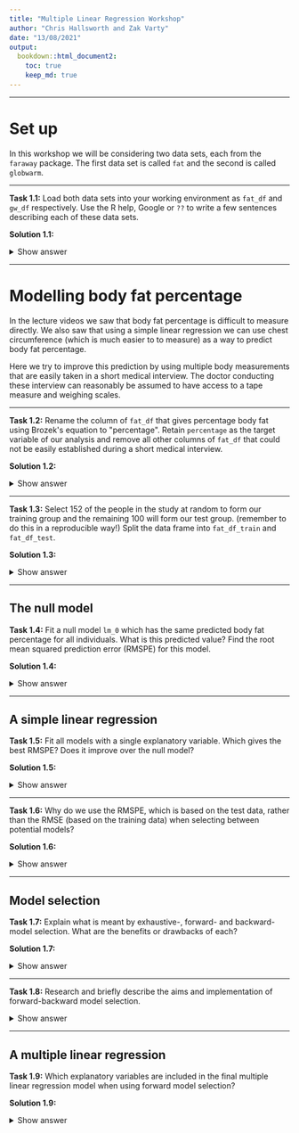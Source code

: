 ```yaml
---
title: "Multiple Linear Regression Workshop"
author: "Chris Hallsworth and Zak Varty"
date: "13/08/2021"
output: 
  bookdown::html_document2:
    toc: true
    keep_md: true
---
```




***
# Set up

In this workshop we will be considering two data sets, each from the `faraway` package. The first data set is called `fat` and the second is called `globwarm`. 

*** 

__Task 1.1:__ Load both data sets into your working environment as `fat_df` and `gw_df` respectively. Use the R help, Google or `??` to write a few sentences describing each of these data sets.  


__Solution 1.1:__ 
<details><summary>Show answer</summary>


```r
fat_df <- faraway::fat
gw_df <- faraway::globwarm

# Uncomment to open documentation for these
# ??faraway::fat
# ??faraway::globwarm
```

The `fat` data set details: "Age, weight, height, and 10 body circumference measurements are recorded for 252 men. Each man's percentage of body fat was accurately estimated by an underwater weighing technique". 

The `globwarm` data set details: "Average Northern Hemisphere Temperature from 1856-2000 and eight climate proxies from 1000-2000AD. Data can be used to predict temperatures prior to 1856." This is formatted as a data frame with 1001 observations of 10 variables. 
</details>

*** 

# Modelling body fat percentage

In the lecture videos we saw that body fat percentage is difficult to measure directly. We also saw that using a simple linear regression we can use chest circumference (which is much easier to to measure) as a way to predict body fat percentage. 

Here we try to improve this prediction by using multiple body measurements that are easily taken in a short medical interview. The doctor conducting these interview can reasonably be assumed to have access to a tape measure and weighing scales. 

*** 

__Task 1.2:__ Rename the column of `fat_df` that gives percentage body fat using Brozek's equation to "percentage". Retain `percentage` as the target variable of our analysis and remove all other columns of `fat_df` that could not be easily established during a short medical interview.

__Solution 1.2:__
<details><summary>Show answer</summary>


```r
variables_to_keep <- c("percentage", "age", "weight", "height", "neck", "chest", "abdom", "hip", "thigh", "knee", "ankle", "biceps", "forearm", "wrist")
fat_df$percentage <- fat_df$brozek
fat_df <- fat_df[,variables_to_keep]
```
</details>

***

__Task 1.3:__ Select 152 of the people in the study at random to form our training group and the remaining 100 will form our test group. (remember to do this in a reproducible way!) Split the data frame into `fat_df_train` and `fat_df_test`. 

__Solution 1.3:__
<details><summary>Show answer</summary>

```r
n <- nrow(fat_df)
n_train <- 152
n_test  <- n - n_train

set.seed(1234)
fat_df$is_training <- sample(
  x = rep(c(TRUE,FALSE), times = c(n_train, n_test)),
  size = n,
  replace = FALSE)

# Split data frame
fat_df_train <- fat_df[fat_df$is_training,]
fat_df_test <- fat_df[!fat_df$is_training,]

# Remove test/train indicator 
training_column_index <- which(names(fat_df_train) == "is_training")
fat_df_train <- fat_df_train[, -training_column_index]
fat_df_test <- fat_df_test[, -training_column_index]
```
</details>

***

## The null model

__Task 1.4:__ Fit a null model `lm_0` which has the same predicted body fat percentage for all individuals. What is this predicted value? Find the root mean squared prediction error (RMSPE) for this model. 

__Solution 1.4:__
<details><summary>Show answer</summary>


```r
lm_0 <- lm(percentage ~ 1, data = fat_df_train)

rmspe <- function(prediction, observation){
  sqrt(mean((prediction - observation)^2))
}

lm_0_predictions <- predict(object = lm_0, newdata = fat_df_test)

lm_0_rmspe <- rmspe(lm_0_predictions, fat_df_test$percentage)

# Predicted values for first five people
unname(lm_0_predictions[1:5])
## [1] 18.90987 18.90987 18.90987 18.90987 18.90987

# Root mean squared prediction error of null model
lm_0_rmspe
## [1] 7.060728
```
</details>

***

## A simple linear regression

__Task 1.5:__ Fit all models with a single explanatory variable. Which gives the best RMSPE? Does it improve over the null model? 

__Solution 1.5:__
<details><summary>Show answer</summary>

```r
n_explanatory <- ncol(fat_df_train) - 1
rmspes <- rep(NA, n_explanatory)

covariate_names <- names(fat_df_train)[-1]
formulae <- paste0("percentage ~ 1 + ", covariate_names)

for (i in seq_along(formulae)) {
  # fit linear model with covariate only i
  lm_i <- lm(formula = formulae[i], data = fat_df_train)
  
  # predict test set body fat percentages
  lm_i_predictions <- predict(object = lm_i, newdata =  fat_df_test)
  
  # calculate and record error metric
  rmspes[i] <- rmspe(lm_i_predictions, fat_df_test$percentage) 
}

# Create plot of RMSPE values
plot(
  x = c(0, seq_along(rmspes)),
  y = c(lm_0_rmspe, rmspes),
  xlab = "",
  ylab = "RMSPE",
  pch = 16,
  xaxt = "n")
abline(h = lm_0_rmspe)
axis(side = 1, at = c(0, seq_along(covariate_names)), labels = c("NULL", covariate_names), las = 3)
axis(side = 2)
mtext(side = 1, line = 4, text = "Additional explanatory variable")
```

<img src="multiple_linear_regression_lab_files/figure-html/solution-15a-1.png" title="Root mean squared prediction error for each simple linear regression. Several models have a RMSPE less than the null model. The model with the lowest RMSPE includes the abdominal measurement." alt="Root mean squared prediction error for each simple linear regression. Several models have a RMSPE less than the null model. The model with the lowest RMSPE includes the abdominal measurement." style="display: block; margin: auto;" />

```r
# The formula of the best fitting model
formulae[which.min(rmspes)]
## [1] "percentage ~ 1 + abdom"
```


By plotting the RMSPE for the null model and the simple linear regression using each explanatory variable we can see that: 

- Including most of the explanatory variables would lead to a reduction in prediction error as compared to the null model;
- The circumference of the abdomen has the greatest predictive power of any individual explanatory variable. 
</details>

***

__Task 1.6:__ Why do we use the RMSPE, which is based on the test data, rather than the RMSE (based on the training data) when selecting between potential models? 

__Solution 1.6:__
<details><summary>Show answer</summary>
Adding additional flexibility to a model (for example by including an additional explanatory variable) will always lead to a reduction in RMSE on the training data. If we only wanted to describe the few people measured in this data set as accurately as possible, we should include all explanatory variables. But that is not our goal. We want a model that generalises to the measurements of new individuals. By measuring the error on the test set we verify that the additional variability explained is not just noise in the training data. 
</details>

***

## Model selection

__Task 1.7:__ Explain what is meant by exhaustive-, forward- and backward- model selection. What are the benefits or drawbacks of each?

__Solution 1.7:__ 
<details><summary>Show answer</summary>
An exhaustive model selection tests all possible combinations of predictor variables and selects the model with the lowest test error. 

Forward model selection begins with a null model and successively adds the predictor variable which provides the greatest reduction in test error, until no further improvement can be found. 

Backward model selection begins with the saturated model, which includes all predictor variables and successively removes the variable which increases prediction error the most, until no further improvement can be found. 

Exhaustive selection is guaranteed to find the best combination of predictors but can require fitting an impractically high number of models (The number of possible models grows as $2^p$ where $p$ is the number of possible predictors). Forward and backward are heuristic search methods for this combinatorial optimisation problem: they usually find good models but are not guaranteed to find the best possible model. Generally, forward selection favours parsimonious models with few predictors while backward selection favours more complex models, which risk over-fitting to the training data. 

Finally, backward selection is not always possible. When there are a large number $p > n$ of predictors, there is not enough information in the data to fit the saturated model. In this case the regularisation methods we will meet later in this course, such as ridge and lasso regression, can be used instead.  
</details> 

***

__Task 1.8:__ Research and briefly describe the aims and implementation of forward-backward model selection.

<details><summary>Show answer</summary>
__Solution 1.8:__ Forward-backward model selection is another heuristic procedure to explore the space of all regression models in a principled way. Unlike forward or backward selection, forward-backward selection allows explanatory variables to be added and removed according to some decision rule. The decision rules are designed to achieve a balance between parsimony and model complexity. 
</details>

***

## A multiple linear regression

__Task 1.9:__ Which explanatory variables are included in the final multiple linear regression model when using forward model selection?

__Solution 1.9:__
<details><summary>Show answer</summary>
To make our lives easier when repeatedly plotting the test error we can write a function to do so. 


```r
plot_test_error <- function(base_formula, explanatory_variables, train_data, test_data, error_function){
  
  n_explanatory <- length(explanatory_variables)
  errors <- rep(NA, n_explanatory + 1)
  formulae <- c(
    base_formula,
    paste0(base_formula, " + ", explanatory_variables))
  
  for (i in seq_along(formulae)) {
  
    lm_i <- lm(formula = formulae[i], data = train_data)
  
    lm_i_predictions <- unname(predict(object = lm_i, newdata =  test_data))

    errors[i] <- error_function(
      prediction = lm_i_predictions, 
      observation = fat_df_test$percentage) 
  }
  
  plot(
    x = seq_along(errors),
    y = errors,
    xlab = "",
    ylab = "Test error",
    pch = 16,
    xaxt = "n")
  
  abline(h = errors[1])
  axis(
    side = 1,
    at = seq_along(errors),
    labels = c("NULL", explanatory_variables),
    las = 3)
  mtext(side = 1, line = 4, text = "Additional explanatory variable")
  
  paste0("Best perfoming model is: ", formulae[which.min(errors)])
}
```

We first test that this works for the simple linear regression case, which we hard coded earlier. 

```r
plot_test_error(
  base_formula = "percentage ~ 1",
  explanatory_variables = covariate_names,
  train_data = fat_df_train,
  test_data = fat_df_test, 
  error_function = rmspe
)
```

![](multiple_linear_regression_lab_files/figure-html/testing-plot-test-error-1.png)<!-- -->

```
## [1] "Best perfoming model is: percentage ~ 1 + abdom"
```

We can now iteratively add explanatory variables until no further improvement in predictive performance is found.

<details><summary>Show forward selection code</summary> 

```r
remaining_covariate_names <- covariate_names
remaining_covariate_names <-
  remaining_covariate_names[-which(remaining_covariate_names == "abdom")]

plot_test_error(
  base_formula = "percentage ~ 1 + abdom",
  explanatory_variables = remaining_covariate_names,
  train_data = fat_df_train,
  test_data = fat_df_test,
  error_function = rmspe)
```

<img src="multiple_linear_regression_lab_files/figure-html/solution-19-1.png" style="display: block; margin: auto;" />

```
## [1] "Best perfoming model is: percentage ~ 1 + abdom + weight"
```

```r
remaining_covariate_names <-
  remaining_covariate_names[-which(remaining_covariate_names == "weight")]

plot_test_error(
  base_formula = "percentage ~ 1 + abdom + weight",
  explanatory_variables = remaining_covariate_names,
  train_data = fat_df_train,
  test_data = fat_df_test,
  error_function = rmspe)
```

<img src="multiple_linear_regression_lab_files/figure-html/solution-19-2.png" style="display: block; margin: auto;" />

```
## [1] "Best perfoming model is: percentage ~ 1 + abdom + weight + wrist"
```

```r
remaining_covariate_names <-
  remaining_covariate_names[-which(remaining_covariate_names == "wrist")]

plot_test_error(
  base_formula = "percentage ~ 1 + abdom + weight + wrist",
  explanatory_variables = remaining_covariate_names,
  train_data = fat_df_train,
  test_data = fat_df_test,
  error_function = rmspe)
```

<img src="multiple_linear_regression_lab_files/figure-html/solution-19-3.png" style="display: block; margin: auto;" />

```
## [1] "Best perfoming model is: percentage ~ 1 + abdom + weight + wrist + forearm"
```

```r
remaining_covariate_names <-
  remaining_covariate_names[-which(remaining_covariate_names == "forearm")]

plot_test_error(
  base_formula = "percentage ~ 1 + abdom + weight + wrist + forearm",
  explanatory_variables = remaining_covariate_names,
  train_data = fat_df_train,
  test_data = fat_df_test,
  error_function = rmspe)
```

<img src="multiple_linear_regression_lab_files/figure-html/solution-19-4.png" style="display: block; margin: auto;" />

```
## [1] "Best perfoming model is: percentage ~ 1 + abdom + weight + wrist + forearm + neck"
```

```r
remaining_covariate_names <-
  remaining_covariate_names[-which(remaining_covariate_names == "neck")]

plot_test_error(
  base_formula = "percentage ~ 1 + abdom + weight + wrist + forearm + neck",
  explanatory_variables = remaining_covariate_names,
  train_data = fat_df_train,
  test_data = fat_df_test,
  error_function = rmspe)
```

<img src="multiple_linear_regression_lab_files/figure-html/solution-19-5.png" style="display: block; margin: auto;" />

```
## [1] "Best perfoming model is: percentage ~ 1 + abdom + weight + wrist + forearm + neck + biceps"
```

```r
remaining_covariate_names <-
  remaining_covariate_names[-which(remaining_covariate_names == "biceps")]

plot_test_error(
  base_formula = "percentage ~ 1 + abdom + weight + wrist + forearm + neck + biceps",
  explanatory_variables = remaining_covariate_names,
  train_data = fat_df_train,
  test_data = fat_df_test,
  error_function = rmspe)
```

<img src="multiple_linear_regression_lab_files/figure-html/solution-19-6.png" style="display: block; margin: auto;" />

```
## [1] "Best perfoming model is: percentage ~ 1 + abdom + weight + wrist + forearm + neck + biceps + age"
```

```r
remaining_covariate_names <-
  remaining_covariate_names[-which(remaining_covariate_names == "age")]

plot_test_error(
  base_formula = "percentage ~ 1 + abdom + weight + wrist + forearm + neck + biceps + age",
  explanatory_variables = remaining_covariate_names,
  train_data = fat_df_train,
  test_data = fat_df_test,
  error_function = rmspe)
```

<img src="multiple_linear_regression_lab_files/figure-html/solution-19-7.png" style="display: block; margin: auto;" />

```
## [1] "Best perfoming model is: percentage ~ 1 + abdom + weight + wrist + forearm + neck + biceps + age + thigh"
```

```r
remaining_covariate_names <-
  remaining_covariate_names[-which(remaining_covariate_names == "thigh")]

plot_test_error(
  base_formula = "percentage ~ 1 + abdom + weight + wrist + forearm + neck + biceps + age + thigh",
  explanatory_variables = remaining_covariate_names,
  train_data = fat_df_train,
  test_data = fat_df_test,
  error_function = rmspe)
```

<img src="multiple_linear_regression_lab_files/figure-html/solution-19-8.png" style="display: block; margin: auto;" />

```
## [1] "Best perfoming model is: percentage ~ 1 + abdom + weight + wrist + forearm + neck + biceps + age + thigh + hip"
```

```r
remaining_covariate_names <-
  remaining_covariate_names[-which(remaining_covariate_names == "hip")]

plot_test_error(
  base_formula = "percentage ~ 1 + abdom + weight + wrist + forearm + neck + biceps + age + thigh + hip",
  explanatory_variables = remaining_covariate_names,
  train_data = fat_df_train,
  test_data = fat_df_test,
  error_function = rmspe)
```

<img src="multiple_linear_regression_lab_files/figure-html/solution-19-9.png" style="display: block; margin: auto;" />

```
## [1] "Best perfoming model is: percentage ~ 1 + abdom + weight + wrist + forearm + neck + biceps + age + thigh + hip"
```
</details>

***

## Predicting body fat percentage
__Task 1.10:__ A doctor meets with a new patient with the following explanatory variables. Refit your selected regression model using `lm()` and use this to obtain a point estimate, a 90% confidence interval and a 90% prediction interval for the body fat percentage of this new patient. Describe, interpret and compare these three estimates for the doctor. 


```r
new_patient <- data.frame(
  percentage = NA,
  age = 51, 
  weight = 211,
  height = 68.9,
  neck = 37.1,
  chest = 105,
  abdom = 87, 
  hip = 100.8, 
  thigh = 66.1, 
  knee = 40.2,
  ankle  = 24.8,
  biceps = 34.2,
  forearm = 29.1,
  wrist = 18.4
)
```

__Solution 1.10:__

<details><summary>Show answer</summary>

```r
# Refitting the selected model using lm
selected_formula <- "percentage ~ 1 + abdom + weight + wrist + forearm + neck + biceps + age + thigh + hip"
fat_lm <- lm(
  formula = selected_formula, 
  data = fat_df_train)

# point estimate
predict(object = fat_lm, newdata = new_patient)
##        1 
## 12.00484

# confidence interval 
predict.lm(
  object = fat_lm,
  newdata = new_patient,
  interval = "conf",
  level = 0.9)
##        fit      lwr      upr
## 1 12.00484 7.978643 16.03104

# prediction interval interval 
predict.lm(
  object = fat_lm,
  newdata = new_patient,
  interval = "pred",
  level = 0.9)
##        fit      lwr      upr
## 1 12.00484 3.912946 20.09674
```
Under our fitted model, our best estimate of the new patient's body fat percentage is 12%. 

The confidence interval reflects our uncertainty about the mean body fat percentage of population with these body measurements. This uncertainty is caused by the regression coefficients being estimated based on only a sample of the population (and the assumption that a linear model is appropriate). The confidence interval 7.97-16.04\% covers the population mean body fat percentage for people with these body measurements with probability 0.9. 

The prediction interval additionally incorporates variability in body fat percentage _between_ people who have the same body measurements. This means that the prediction is therefore wider than the confidence interval. The prediction interval 3.91-20.10% covers the body fat percentage for this particular new patient with probability 0.9.
</details>

***

__Task 1.11:__ The doctor is curious to estimate her own body fat percentage and provides you with her details. Find a point estimate and a 95% prediction interval for her body fat percentage under your fitted model. Comment on your findings. 


```r
doctor_measurements <- data.frame(
  percentage = NA,
  age = 40, 
  weight = 123,
  height = 63,
  neck = 35.0,
  chest = 91.2,
  abdom = 64.8, 
  hip = 100.8, 
  thigh = 67.1, 
  knee = 38.3,
  ankle  = 22.8,
  biceps = 27.8,
  forearm = 25.1,
  wrist = 15.9
)
```

<details><summary>Show answer</summary>


```r
# prediction interval for doctor
predict(
  object = fat_lm,
  newdata = doctor_measurements,
  interval = "pred",
  level = 0.95)
##       fit       lwr      upr
## 1 2.72612 -7.852972 13.30521
```
Our point estimate for the doctor's body fat percentage is 2.73%. This is an extremely low value, to the point where if we believe this estimate then the doctor should be worried about her imminent organ failure. Our confidence interval even includes negative body fat percentage, and whatever that might mean for her health. So what is going on here? 

Firstly, neither our linear model nor the way we are constructing our confidence intervals ensures that our predictions will take values between 0 and 100 percent. These are mathematical problems, which can be addressed. Indeed, we will see how to fix these later in the course (e.g. using generalized linear models and deviance based confidence intervals).

Secondly, the doctor's body measurements mean that we are extrapolating in the space of explanatory variables: there are few training data that have explanatory variables similar to hers. Predictions in "unusual" or rarely observed areas of the explanatory variable space can be unreliable or even impossible, as we have seen with negative body fat percentages.

Finally, we are attempting to apply the regression model to a population that it was not trained to represent. The training and test data were both composed entirely of men's body measurements. Men and women have very different body fat distributions (both in a statistical and physical sense). It is not at all surprising that this model, optimised to describe the link between men's body measurement and fat percentage, performs poorly when applied to the data of a woman.
</details>

***

`Potenital topics to add: including interaction effect,evaluating goodness of fit and appropriateness, testing for outlier and points with high leverage.`

***
***
